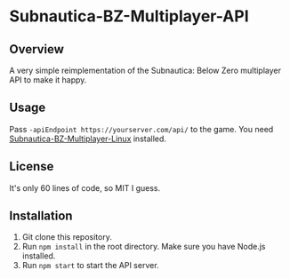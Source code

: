 # Subnautica-BZ-Multiplayer-API

## Overview
A very simple reimplementation of the Subnautica: Below Zero multiplayer API to make it happy.

## Usage
Pass `-apiEndpoint https://yourserver.com/api/` to the game. You need <a href="https://github.com/Troplo/Subnautica-BZ-Multiplayer-Linux">Subnautica-BZ-Multiplayer-Linux</a> installed.

## License
It's only 60 lines of code, so MIT I guess.

## Installation
1. Git clone this repository.
2. Run `npm install` in the root directory. Make sure you have Node.js installed.
3. Run `npm start` to start the API server.
